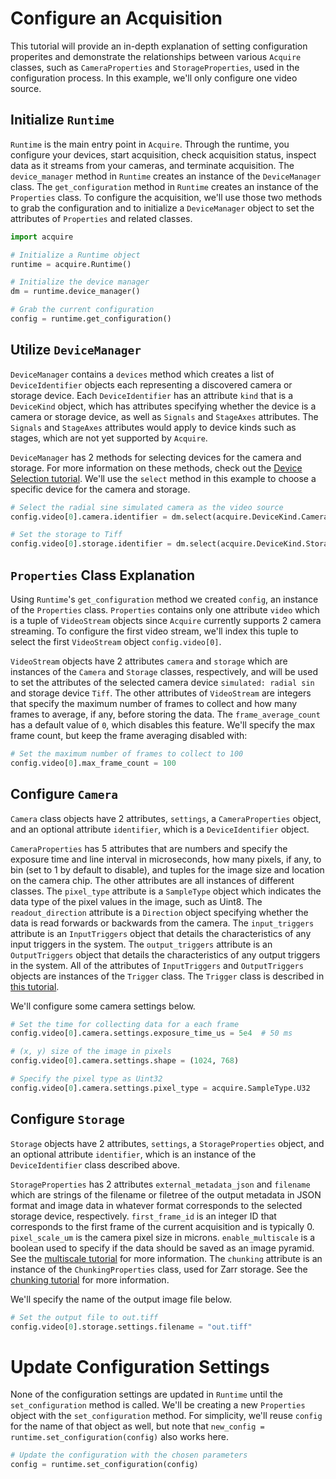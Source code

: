 # Configure an Acquisition

This tutorial will provide an in-depth explanation of setting configuration properites and demonstrate the relationships between various `Acquire` classes, such as `CameraProperties` and `StorageProperties`, used in the configuration process. In this example, we'll only configure one video source.

## Initialize `Runtime`

`Runtime` is the main entry point in `Acquire`. Through the runtime, you configure your devices, start acquisition, check acquisition status, inspect data as it streams from your cameras, and terminate acquisition. The `device_manager` method in `Runtime` creates an instance of the `DeviceManager` class. The `get_configuration` method in `Runtime` creates an instance of the `Properties` class. To configure the acquisition, we'll use those two methods to grab the configuration and to initialize a `DeviceManager` object to set the attributes of `Properties` and related classes.

```python
import acquire

# Initialize a Runtime object
runtime = acquire.Runtime()

# Initialize the device manager
dm = runtime.device_manager()

# Grab the current configuration
config = runtime.get_configuration()
```

## Utilize `DeviceManager`

`DeviceManager` contains a `devices` method which creates a list of `DeviceIdentifier` objects each representing a discovered camera or storage device. Each `DeviceIdentifier` has an attribute `kind` that is a `DeviceKind` object, which has attributes specifying whether the device is a camera or storage device, as well as `Signals` and `StageAxes` attributes. The `Signals` and `StageAxes` attributes would apply to device kinds such as stages, which are not yet supported by `Acquire`.

`DeviceManager` has 2 methods for selecting devices for the camera and storage. For more information on these methods, check out the [Device Selection tutorial](select.md). We'll use the `select` method in this example to choose a specific device for the camera and storage.

```python
# Select the radial sine simulated camera as the video source
config.video[0].camera.identifier = dm.select(acquire.DeviceKind.Camera, "simulated: radial sin") 

# Set the storage to Tiff
config.video[0].storage.identifier = dm.select(acquire.DeviceKind.Storage, "Tiff")
```

## `Properties` Class Explanation

Using `Runtime`'s `get_configuration` method we created `config`, an instance of the `Properties` class. `Properties` contains only one attribute `video` which is a tuple of `VideoStream` objects since `Acquire` currently supports 2 camera streaming. To configure the first video stream, we'll index this tuple to select the first `VideoStream` object `config.video[0]`.

`VideoStream` objects have 2 attributes `camera` and `storage` which are instances of the `Camera` and `Storage` classes, respectively, and will be used to set the attributes of the selected camera device `simulated: radial sin` and storage device `Tiff`. The other attributes of `VideoStream` are integers that specify the maximum number of frames to collect and how many frames to average, if any, before storing the data. The `frame_average_count` has a default value of `0`, which disables this feature. We'll specify the max frame count, but keep the frame averaging disabled with:

```python
# Set the maximum number of frames to collect to 100
config.video[0].max_frame_count = 100
```

## Configure `Camera`
`Camera` class objects have 2 attributes, `settings`, a `CameraProperties` object, and an optional attribute `identifier`, which is a `DeviceIdentifier` object. 

`CameraProperties` has 5 attributes that are numbers and specify the exposure time and line interval in microseconds, how many pixels, if any, to bin (set to 1 by default to disable), and tuples for the image size and location on the camera chip. The other attributes are all instances of different classes. The `pixel_type` attribute is a `SampleType` object which indicates the data type of the pixel values in the image, such as Uint8. The `readout_direction` attribute is a `Direction` object specifying whether the data is read forwards or backwards from the camera. The `input_triggers` attribute is an `InputTriggers` object that details the characteristics of any input triggers in the system. The `output_triggers` attribute is an `OutputTriggers` object that details the characteristics of any output triggers in the system. All of the attributes of `InputTriggers` and `OutputTriggers` objects are instances of the `Trigger` class. The `Trigger` class is described in [this tutorial](https://acquire-project.github.io/acquire-docs/tutorials/trig_json/).

We'll configure some camera settings below.

```python
# Set the time for collecting data for a each frame
config.video[0].camera.settings.exposure_time_us = 5e4  # 50 ms

# (x, y) size of the image in pixels
config.video[0].camera.settings.shape = (1024, 768)

# Specify the pixel type as Uint32
config.video[0].camera.settings.pixel_type = acquire.SampleType.U32
```

## Configure `Storage`
`Storage` objects have 2 attributes, `settings`, a `StorageProperties` object, and an optional attribute `identifier`, which is an instance of the `DeviceIdentifier` class described above. 

`StorageProperties` has 2 attributes `external_metadata_json` and `filename` which are strings of the filename or filetree of the output metadata in JSON format and image data in whatever format corresponds to the selected storage device, respectively. `first_frame_id` is an integer ID that corresponds to the first frame of the current acquisition and is typically 0. `pixel_scale_um` is the camera pixel size in microns. `enable_multiscale` is a boolean used to specify if the data should be saved as an image pyramid. See the [multiscale tutorial](multiscale.md) for more information. The `chunking` attribute is an instance of the `ChunkingProperties` class, used for Zarr storage. See the [chunking tutorial](multiscale.md) for more information.

We'll specify the name of the output image file below.

```python
# Set the output file to out.tiff
config.video[0].storage.settings.filename = "out.tiff"
```

# Update Configuration Settings
None of the configuration settings are updated in `Runtime` until the `set_configuration` method is called. We'll be creating a new `Properties` object with the `set_configuration` method. For simplicity, we'll reuse `config` for the name of that object as well, but note that `new_config = runtime.set_configuration(config)` also works here. 

```python
# Update the configuration with the chosen parameters 
config = runtime.set_configuration(config) 
```
